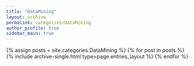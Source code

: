 ```yaml
---
title: "DataMining"
layout: archive
permalink: categories/DataMining
author_profile: true
sidebar_main: true
---
```



{% assign posts = site.categories.DataMining %}
{% for post in posts %} {% include archive-single.html type=page.entries_layout %} {% endfor %}
